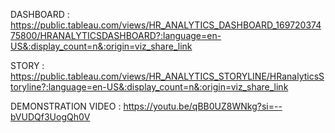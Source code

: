 DASHBOARD : https://public.tableau.com/views/HR_ANALYTICS_DASHBOARD_16972037475800/HRANALYTICSDASHBOARD?:language=en-US&:display_count=n&:origin=viz_share_link

STORY : https://public.tableau.com/views/HR_ANALYTICS_STORYLINE/HRanalyticsStoryline?:language=en-US&:display_count=n&:origin=viz_share_link

DEMONSTRATION VIDEO : https://youtu.be/qBB0UZ8WNkg?si=--bVUDQf3UogQh0V
